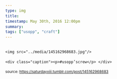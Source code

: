 ```yaml
---
type: img
title: 
timestamp: May 30th, 2016 12:00pm
summary: 
tags: ["usopp", "craft"]
---
```


                
                
                
                                                                                        <img src="../media/145162968683.jpg"/>
                                                                                          <div class="caption"><p>#usopp’screw</p> </div>
                                    
                
                
                
                
                                
<small>source: https://saturdayxiii.tumblr.com/post/145162968683</small>